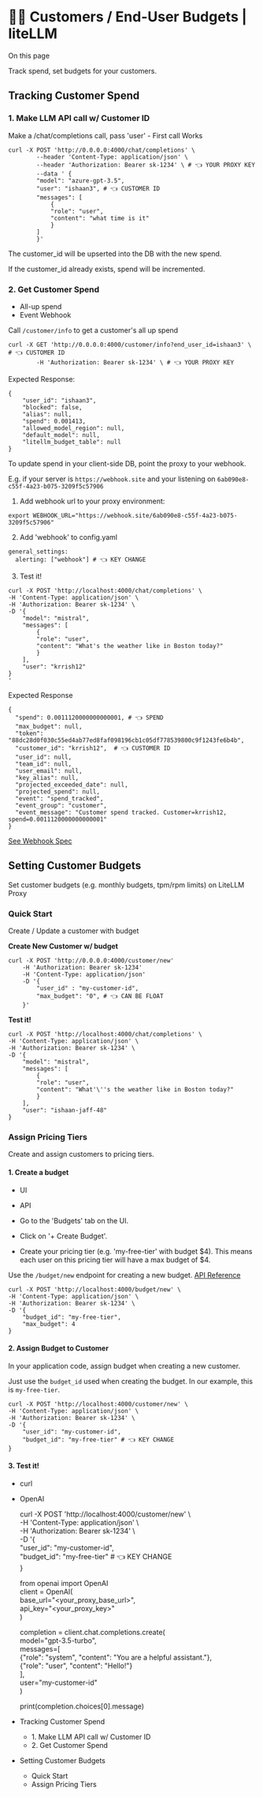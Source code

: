 # 🙋‍♂️ Customers / End-User Budgets | liteLLM

On this page

Track spend, set budgets for your customers.

## Tracking Customer Spend​

### 1\. Make LLM API call w/ Customer ID​

Make a /chat/completions call, pass 'user' - First call Works
    
    
    curl -X POST 'http://0.0.0.0:4000/chat/completions' \  
            --header 'Content-Type: application/json' \  
            --header 'Authorization: Bearer sk-1234' \ # 👈 YOUR PROXY KEY  
            --data ' {  
            "model": "azure-gpt-3.5",  
            "user": "ishaan3", # 👈 CUSTOMER ID  
            "messages": [  
                {  
                "role": "user",  
                "content": "what time is it"  
                }  
            ]  
            }'  
    

The customer_id will be upserted into the DB with the new spend.

If the customer_id already exists, spend will be incremented.

### 2\. Get Customer Spend​

  * All-up spend
  * Event Webhook

Call `/customer/info` to get a customer's all up spend
    
    
    curl -X GET 'http://0.0.0.0:4000/customer/info?end_user_id=ishaan3' \ # 👈 CUSTOMER ID  
            -H 'Authorization: Bearer sk-1234' \ # 👈 YOUR PROXY KEY  
    

Expected Response:
    
    
    {  
        "user_id": "ishaan3",  
        "blocked": false,  
        "alias": null,  
        "spend": 0.001413,  
        "allowed_model_region": null,  
        "default_model": null,  
        "litellm_budget_table": null  
    }  
    

To update spend in your client-side DB, point the proxy to your webhook.

E.g. if your server is `https://webhook.site` and your listening on `6ab090e8-c55f-4a23-b075-3209f5c57906`

  1. Add webhook url to your proxy environment:

    
    
    export WEBHOOK_URL="https://webhook.site/6ab090e8-c55f-4a23-b075-3209f5c57906"  
    

  2. Add 'webhook' to config.yaml

    
    
    general_settings:   
      alerting: ["webhook"] # 👈 KEY CHANGE  
    

  3. Test it!

    
    
    curl -X POST 'http://localhost:4000/chat/completions' \  
    -H 'Content-Type: application/json' \  
    -H 'Authorization: Bearer sk-1234' \  
    -D '{  
        "model": "mistral",  
        "messages": [  
            {  
            "role": "user",  
            "content": "What's the weather like in Boston today?"  
            }  
        ],  
        "user": "krrish12"  
    }  
    '  
    

Expected Response
    
    
    {  
      "spend": 0.0011120000000000001, # 👈 SPEND  
      "max_budget": null,  
      "token": "88dc28d0f030c55ed4ab77ed8faf098196cb1c05df778539800c9f1243fe6b4b",  
      "customer_id": "krrish12",  # 👈 CUSTOMER ID  
      "user_id": null,  
      "team_id": null,  
      "user_email": null,  
      "key_alias": null,  
      "projected_exceeded_date": null,  
      "projected_spend": null,  
      "event": "spend_tracked",  
      "event_group": "customer",  
      "event_message": "Customer spend tracked. Customer=krrish12, spend=0.0011120000000000001"  
    }  
    

[See Webhook Spec](/docs/proxy/alerting#api-spec-for-webhook-event)

## Setting Customer Budgets​

Set customer budgets (e.g. monthly budgets, tpm/rpm limits) on LiteLLM Proxy

### Quick Start​

Create / Update a customer with budget

**Create New Customer w/ budget**
    
    
    curl -X POST 'http://0.0.0.0:4000/customer/new'           
        -H 'Authorization: Bearer sk-1234'           
        -H 'Content-Type: application/json'           
        -D '{  
            "user_id" : "my-customer-id",  
            "max_budget": "0", # 👈 CAN BE FLOAT  
        }'  
    

**Test it!**
    
    
    curl -X POST 'http://localhost:4000/chat/completions' \  
    -H 'Content-Type: application/json' \  
    -H 'Authorization: Bearer sk-1234' \  
    -D '{  
        "model": "mistral",  
        "messages": [  
            {  
            "role": "user",  
            "content": "What'\''s the weather like in Boston today?"  
            }  
        ],  
        "user": "ishaan-jaff-48"  
    }  
    

### Assign Pricing Tiers​

Create and assign customers to pricing tiers.

#### 1\. Create a budget​

  * UI
  * API

  * Go to the 'Budgets' tab on the UI.
  * Click on '+ Create Budget'.
  * Create your pricing tier (e.g. 'my-free-tier' with budget $4). This means each user on this pricing tier will have a max budget of $4.

Use the `/budget/new` endpoint for creating a new budget. [API Reference](https://litellm-api.up.railway.app/#/budget%20management/new_budget_budget_new_post)
    
    
    curl -X POST 'http://localhost:4000/budget/new' \  
    -H 'Content-Type: application/json' \  
    -H 'Authorization: Bearer sk-1234' \  
    -D '{  
        "budget_id": "my-free-tier",   
        "max_budget": 4   
    }  
    

#### 2\. Assign Budget to Customer​

In your application code, assign budget when creating a new customer.

Just use the `budget_id` used when creating the budget. In our example, this is `my-free-tier`.
    
    
    curl -X POST 'http://localhost:4000/customer/new' \  
    -H 'Content-Type: application/json' \  
    -H 'Authorization: Bearer sk-1234' \  
    -D '{  
        "user_id": "my-customer-id",  
        "budget_id": "my-free-tier" # 👈 KEY CHANGE  
    }  
    

#### 3\. Test it!​

  * curl
  * OpenAI

    
    
    curl -X POST 'http://localhost:4000/customer/new' \  
    -H 'Content-Type: application/json' \  
    -H 'Authorization: Bearer sk-1234' \  
    -D '{  
        "user_id": "my-customer-id",  
        "budget_id": "my-free-tier" # 👈 KEY CHANGE  
    }  
    
    
    
    from openai import OpenAI  
    client = OpenAI(  
      base_url="<your_proxy_base_url>",  
      api_key="<your_proxy_key>"  
    )  
      
    completion = client.chat.completions.create(  
      model="gpt-3.5-turbo",  
      messages=[  
        {"role": "system", "content": "You are a helpful assistant."},  
        {"role": "user", "content": "Hello!"}  
      ],  
      user="my-customer-id"  
    )  
      
    print(completion.choices[0].message)  
    

  * Tracking Customer Spend
    * 1\. Make LLM API call w/ Customer ID
    * 2\. Get Customer Spend
  * Setting Customer Budgets
    * Quick Start
    * Assign Pricing Tiers